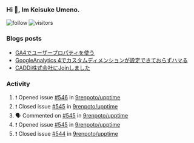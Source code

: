 ### Hi 👋, Im Keisuke Umeno.

<!--
**9renpoto/9renpoto** is a ✨ _special_ ✨ repository because its `README.md` (this file) appears on your GitHub profile.

Here are some ideas to get you started:

- 🔭 I’m currently working on ...
- 🌱 I’m currently learning ...
- 👯 I’m looking to collaborate on ...
- 🤔 I’m looking for help with ...
- 💬 Ask me about ...
- 📫 How to reach me: ...
- 😄 Pronouns: ...
- ⚡ Fun fact: ...
-->

![follow](https://img.shields.io/github/followers/9renpoto?label=Follow&style=social)
![visitors](https://komarev.com/ghpvc/?username=9renpoto&label=Profile%20views&color=0e75b6&style=flat)

### Blogs posts

<!-- BLOG-POST-LIST:START -->
- [GA4でユーザープロパティを使う](https://9renpoto.dev/2021/02/21/google-analytics-4-user-properties/)
- [GoogleAnalytics 4でカスタムディメンションが設定できておらずハマる](https://9renpoto.dev/2021/02/13/google-analytics-4/)
- [CADDi株式会社にJoinしました](https://9renpoto.dev/2020/12/05/join/)
<!-- BLOG-POST-LIST:END -->

### Activity

<!--START_SECTION:activity-->
1. ❗️ Opened issue [#546](https://github.com/9renpoto/upptime/issues/546) in [9renpoto/upptime](https://github.com/9renpoto/upptime)
2. ❗️ Closed issue [#545](https://github.com/9renpoto/upptime/issues/545) in [9renpoto/upptime](https://github.com/9renpoto/upptime)
3. 🗣 Commented on [#545](https://github.com/9renpoto/upptime/issues/545) in [9renpoto/upptime](https://github.com/9renpoto/upptime)
4. ❗️ Opened issue [#545](https://github.com/9renpoto/upptime/issues/545) in [9renpoto/upptime](https://github.com/9renpoto/upptime)
5. ❗️ Closed issue [#544](https://github.com/9renpoto/upptime/issues/544) in [9renpoto/upptime](https://github.com/9renpoto/upptime)
<!--END_SECTION:activity-->

<!--START_SECTION:waka-->
<!--END_SECTION:waka-->

